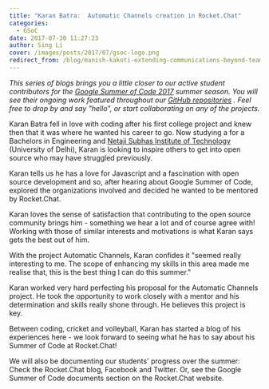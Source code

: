 ```yaml
---
title: "Karan Batra:  Automatic Channels creation in Rocket.Chat"
categories:
  - GSoC
date: 2017-07-30 11:27:23
author: Sing Li
cover: /images/posts/2017/07/gsoc-logo.png
redirect_from: /blog/manish-kakoti-extending-communications-beyond-teams-with-rocketchat-federation
---
```

_This series of blogs brings you a little closer to our active student contributors for the [Google Summer of Code 2017](https://rocket.chat/docs/contributing/google-summer-of-code) summer season. You will see their ongoing work featured throughout our [GitHub repositories](https://github.com/RocketChat) . Feel free to drop by and say "hello", or start collaborating on any of the projects._

Karan Batra fell in love with coding after his first college project and knew then that it was where he wanted his career to go. Now studying a for a Bachelors in Engineering and [Netaji Subhas Institute of Technology](http://www.nsit.ac.in/) (University of Delhi), Karan is looking to inspire others to get into open source who may have struggled previously. 

Karan tells us he has a love for Javascript and a fascination with open source development and so, after hearing about Google Summer of Code, explored the organizations involved and decided he wanted to be mentored by Rocket.Chat. 

Karan loves the sense of satisfaction that contributing to the open source community brings him - something we hear a lot and of course agree with! Working with those of similar interests and motivations is what Karan says gets the best out of him. 

With the project Automatic Channels, Karan confides it "seemed really interesting to me. The scope of enhancing my skills in this area made me realise that, this is the best thing I can do this summer."

Karan worked very hard perfecting his proposal for the Automatic Channels project. He took the opportunity to work closely with a mentor and his determination and skills really shone through. He believes this project is key. 

Between coding, cricket and volleyball, Karan has started a blog of his experiences here - we look forward to seeing what he has to say about his Summer of Code at Rocket.Chat!

We will also be documenting our students' progress over the summer: Check the Rocket.Chat blog, Facebook and Twitter. Or, see the Google Summer of Code documents section on the Rocket.Chat website.
